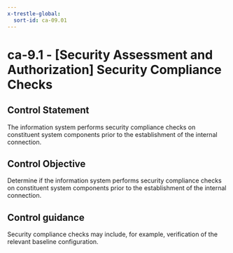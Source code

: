 ```yaml
---
x-trestle-global:
  sort-id: ca-09.01
---
```


# ca-9.1 - \[Security Assessment and Authorization\] Security Compliance Checks

## Control Statement

The information system performs security compliance checks on constituent system components prior to the establishment of the internal connection.

## Control Objective

Determine if the information system performs security compliance checks on constituent system components prior to the establishment of the internal connection.

## Control guidance

Security compliance checks may include, for example, verification of the relevant baseline configuration.
